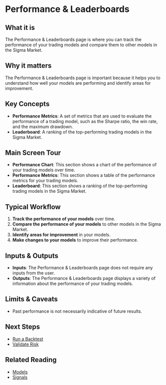 # Performance & Leaderboards

## What it is

The Performance & Leaderboards page is where you can track the performance of your trading models and compare them to other models in the Sigma Market.

## Why it matters

The Performance & Leaderboards page is important because it helps you to understand how well your models are performing and identify areas for improvement.

## Key Concepts

*   **Performance Metrics**: A set of metrics that are used to evaluate the performance of a trading model, such as the Sharpe ratio, the win rate, and the maximum drawdown.
*   **Leaderboard**: A ranking of the top-performing trading models in the Sigma Market.

## Main Screen Tour

*   **Performance Chart**: This section shows a chart of the performance of your trading models over time.
*   **Performance Metrics**: This section shows a table of the performance metrics for your trading models.
*   **Leaderboard**: This section shows a ranking of the top-performing trading models in the Sigma Market.

## Typical Workflow

1.  **Track the performance of your models** over time.
2.  **Compare the performance of your models** to other models in the Sigma Market.
3.  **Identify areas for improvement** in your models.
4.  **Make changes to your models** to improve their performance.

## Inputs & Outputs

*   **Inputs**: The Performance & Leaderboards page does not require any inputs from the user.
*   **Outputs**: The Performance & Leaderboards page displays a variety of information about the performance of your trading models.

## Limits & Caveats

*   Past performance is not necessarily indicative of future results.

## Next Steps

*   [Run a Backtest](../suite/workflows/run-a-backtest.md)
*   [Validate Risk](../suite/workflows/validate-risk.md)

## Related Reading

*   [Models](./models.md)
*   [Signals](./signals.md)
